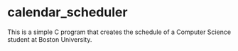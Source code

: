 # calendar_scheduler
This is a simple C program that creates the schedule of a Computer Science student at Boston University. 


